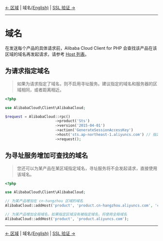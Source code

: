 [← 区域](5-Region.md) | 域名[(English)](../en/6-Host.md) | [SSL 验证 →](7-Verify.md)
***

# 域名
在发送每个产品的具体请求前，Alibaba Cloud Client for PHP 会查找该产品在该区域的域名再发起请求，请参考 [Host 列表][endpoints]。

## 为请求指定域名
> 如果为请求指定了域名，则不启用寻址服务。建议指定的域名和服务器的区域相同，或者距离相近。

```php
<?php

use AlibabaCloud\Client\AlibabaCloud;

$request = AlibabaCloud::rpc()
                       ->product('Sts')
                       ->version('2015-04-01')
                       ->action('GenerateSessionAccessKey')
                       ->host('sts.ap-northeast-1.aliyuncs.com') // 指定域名
                       ->request();
```

## 为寻址服务增加可查找的域名
> 您还可以为某产品在某区域指定域名，寻址服务将不会发起请求，直接使用该域名。

```php
<?php

use AlibabaCloud\Client\AlibabaCloud;

// 为某产品增加在 cn-hangzhou 区域的域名
AlibabaCloud::addHost('product', 'product.cn-hangzhou.aliyuncs.com', 'cn-hangzhou');

// 为某产品增加全局域名，如果指定区域没有被指定域名，将使用全局域名
AlibabaCloud::addHost('product', 'product.aliyuncs.com');
```

***
[← 区域](5-Region.md) | 域名[(English)](../en/6-Host.md) | [SSL 验证 →](7-Verify.md)

[endpoints]: https://developer.aliyun.com/endpoints
